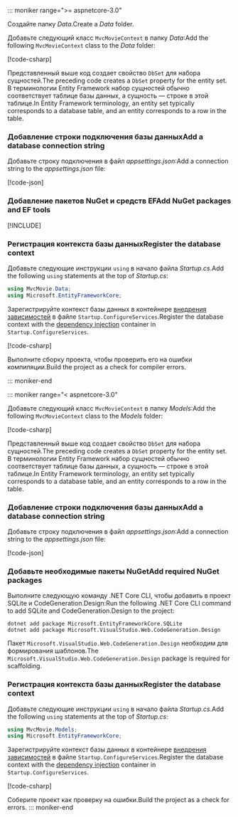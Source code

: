 ::: moniker range=">= aspnetcore-3.0"

<a name="dc"></a>

<span data-ttu-id="e7a94-101">Создайте папку *Data*.</span><span class="sxs-lookup"><span data-stu-id="e7a94-101">Create a *Data* folder.</span></span>

<span data-ttu-id="e7a94-102">Добавьте следующий класс `MvcMovieContext` в папку *Data*:</span><span class="sxs-lookup"><span data-stu-id="e7a94-102">Add the following `MvcMovieContext` class to the *Data* folder:</span></span>  

[!code-csharp[](~/tutorials/first-mvc-app/start-mvc/sample/MvcMovie3/zDocOnly/MvcMovieContext.cs?name=snippet)]

<span data-ttu-id="e7a94-103">Представленный выше код создает свойство `DbSet` для набора сущностей.</span><span class="sxs-lookup"><span data-stu-id="e7a94-103">The preceding code creates a `DbSet` property for the entity set.</span></span> <span data-ttu-id="e7a94-104">В терминологии Entity Framework набор сущностей обычно соответствует таблице базы данных, а сущность — строке в этой таблице.</span><span class="sxs-lookup"><span data-stu-id="e7a94-104">In Entity Framework terminology, an entity set typically corresponds to a database table, and an entity corresponds to a row in the table.</span></span>

<a name="cs"></a>

### <a name="add-a-database-connection-string"></a><span data-ttu-id="e7a94-105">Добавление строки подключения базы данных</span><span class="sxs-lookup"><span data-stu-id="e7a94-105">Add a database connection string</span></span>

<span data-ttu-id="e7a94-106">Добавьте строку подключения в файл *appsettings.json*:</span><span class="sxs-lookup"><span data-stu-id="e7a94-106">Add a connection string to the *appsettings.json* file:</span></span>

[!code-json[](~/tutorials/first-mvc-app/start-mvc/sample/MvcMovie3/appsettings_SQLite.json?highlight=10-12)]

### <a name="add-nuget-packages-and-ef-tools"></a><span data-ttu-id="e7a94-107">Добавление пакетов NuGet и средств EF</span><span class="sxs-lookup"><span data-stu-id="e7a94-107">Add NuGet packages and EF tools</span></span>

[!INCLUDE[](~/includes/add-EF-NuGet-SQLite-CLI.md)]

<a name="reg"></a>

### <a name="register-the-database-context"></a><span data-ttu-id="e7a94-108">Регистрация контекста базы данных</span><span class="sxs-lookup"><span data-stu-id="e7a94-108">Register the database context</span></span>

<span data-ttu-id="e7a94-109">Добавьте следующие инструкции `using` в начало файла *Startup.cs*.</span><span class="sxs-lookup"><span data-stu-id="e7a94-109">Add the following `using` statements at the top of *Startup.cs*:</span></span>

```csharp
using MvcMovie.Data;
using Microsoft.EntityFrameworkCore;
```

<span data-ttu-id="e7a94-110">Зарегистрируйте контекст базы данных в контейнере [внедрения зависимостей](xref:fundamentals/dependency-injection) в файле `Startup.ConfigureServices`.</span><span class="sxs-lookup"><span data-stu-id="e7a94-110">Register the database context with the [dependency injection](xref:fundamentals/dependency-injection) container in `Startup.ConfigureServices`.</span></span>

[!code-csharp[](~/tutorials/first-mvc-app/start-mvc/sample/MvcMovie3/Startup.cs?name=snippet_UseSqlite&highlight=6-7)]

<span data-ttu-id="e7a94-111">Выполните сборку проекта, чтобы проверить его на ошибки компиляции.</span><span class="sxs-lookup"><span data-stu-id="e7a94-111">Build the project as a check for compiler errors.</span></span>

::: moniker-end

::: moniker range="< aspnetcore-3.0"

<span data-ttu-id="e7a94-112">Добавьте следующий класс `MvcMovieContext` в папку *Models*:</span><span class="sxs-lookup"><span data-stu-id="e7a94-112">Add the following `MvcMovieContext` class to the *Models* folder:</span></span>  

[!code-csharp[](~/tutorials/first-mvc-app/start-mvc/sample/MvcMovie22/Data/MvcMovieContext.cs)]

<span data-ttu-id="e7a94-113">Представленный выше код создает свойство `DbSet` для набора сущностей.</span><span class="sxs-lookup"><span data-stu-id="e7a94-113">The preceding code creates a `DbSet` property for the entity set.</span></span> <span data-ttu-id="e7a94-114">В терминологии Entity Framework набор сущностей обычно соответствует таблице базы данных, а сущность — строке в этой таблице.</span><span class="sxs-lookup"><span data-stu-id="e7a94-114">In Entity Framework terminology, an entity set typically corresponds to a database table, and an entity corresponds to a row in the table.</span></span>

<a name="cs"></a>

### <a name="add-a-database-connection-string"></a><span data-ttu-id="e7a94-115">Добавление строки подключения базы данных</span><span class="sxs-lookup"><span data-stu-id="e7a94-115">Add a database connection string</span></span>

<span data-ttu-id="e7a94-116">Добавьте строку подключения в файл *appsettings.json*:</span><span class="sxs-lookup"><span data-stu-id="e7a94-116">Add a connection string to the *appsettings.json* file:</span></span>

[!code-json[](~/tutorials/razor-pages/razor-pages-start/sample/RazorPagesMovie/appsettings_SQLite.json?highlight=8-10)]

### <a name="add-required-nuget-packages"></a><span data-ttu-id="e7a94-117">Добавьте необходимые пакеты NuGet</span><span class="sxs-lookup"><span data-stu-id="e7a94-117">Add required NuGet packages</span></span>

<span data-ttu-id="e7a94-118">Выполните следующую команду .NET Core CLI, чтобы добавить в проект SQLite и CodeGeneration.Design:</span><span class="sxs-lookup"><span data-stu-id="e7a94-118">Run the following .NET Core CLI command to add SQLite and CodeGeneration.Design  to the project:</span></span>

```dotnetcli
dotnet add package Microsoft.EntityFrameworkCore.SQLite
dotnet add package Microsoft.VisualStudio.Web.CodeGeneration.Design
```

<span data-ttu-id="e7a94-119">Пакет `Microsoft.VisualStudio.Web.CodeGeneration.Design` необходим для формирования шаблонов.</span><span class="sxs-lookup"><span data-stu-id="e7a94-119">The `Microsoft.VisualStudio.Web.CodeGeneration.Design` package is required for scaffolding.</span></span>

<a name="reg"></a>

### <a name="register-the-database-context"></a><span data-ttu-id="e7a94-120">Регистрация контекста базы данных</span><span class="sxs-lookup"><span data-stu-id="e7a94-120">Register the database context</span></span>

<span data-ttu-id="e7a94-121">Добавьте следующие инструкции `using` в начало файла *Startup.cs*.</span><span class="sxs-lookup"><span data-stu-id="e7a94-121">Add the following `using` statements at the top of *Startup.cs*:</span></span>

```csharp
using MvcMovie.Models;
using Microsoft.EntityFrameworkCore;
```

<span data-ttu-id="e7a94-122">Зарегистрируйте контекст базы данных в контейнере [внедрения зависимостей](xref:fundamentals/dependency-injection) в файле `Startup.ConfigureServices`.</span><span class="sxs-lookup"><span data-stu-id="e7a94-122">Register the database context with the [dependency injection](xref:fundamentals/dependency-injection) container in `Startup.ConfigureServices`.</span></span>

[!code-csharp[](~/tutorials/first-mvc-app/start-mvc/sample/MvcMovie22/Startup.cs?name=snippet_UseSqlite&highlight=11-12)]

<span data-ttu-id="e7a94-123">Соберите проект как проверку на ошибки.</span><span class="sxs-lookup"><span data-stu-id="e7a94-123">Build the project as a check for errors.</span></span>
::: moniker-end